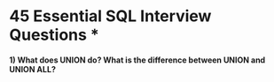 # 45 Essential SQL Interview Questions *

#### 1) What does **UNION** do? What is the difference between **UNION** and **UNION ALL**?